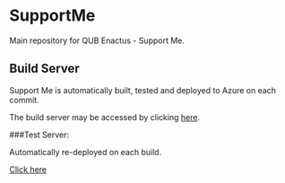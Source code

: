 SupportMe
=========

Main repository for QUB Enactus - Support Me. 

Build Server
---------------------

Support Me is automatically built, tested and deployed to Azure on each commit. 

The build server may be accessed by clicking [here](https://ci.appveyor.com/project/andrew51017/supportme).

###Test Server: 

Automatically re-deployed on each build. 

[Click here](http://qubenactus-supportme.azurewebsites.net/home)